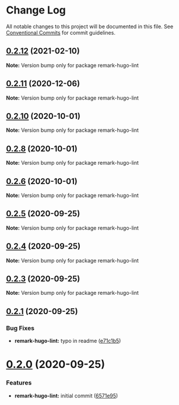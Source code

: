 # Change Log

All notable changes to this project will be documented in this file.
See [Conventional Commits](https://conventionalcommits.org) for commit guidelines.

## [0.2.12](https://github.com/HitkoDev/md-shortcodes-lint/compare/v0.2.11...v0.2.12) (2021-02-10)

**Note:** Version bump only for package remark-hugo-lint






## [0.2.11](https://github.com/HitkoDev/md-shortcodes-lint/compare/v0.2.10...v0.2.11) (2020-12-06)

**Note:** Version bump only for package remark-hugo-lint





## [0.2.10](https://github.com/HitkoDev/md-shortcodes-lint/compare/v0.2.9...v0.2.10) (2020-10-01)

**Note:** Version bump only for package remark-hugo-lint





## [0.2.8](https://github.com/HitkoDev/md-shortcodes-lint/compare/v0.2.7...v0.2.8) (2020-10-01)

**Note:** Version bump only for package remark-hugo-lint





## [0.2.6](https://github.com/HitkoDev/md-shortcodes-lint/compare/v0.2.5...v0.2.6) (2020-10-01)

**Note:** Version bump only for package remark-hugo-lint





## [0.2.5](https://github.com/HitkoDev/md-shortcodes-lint/compare/v0.2.4...v0.2.5) (2020-09-25)

**Note:** Version bump only for package remark-hugo-lint





## [0.2.4](https://github.com/HitkoDev/md-shortcodes-lint/compare/v0.2.3...v0.2.4) (2020-09-25)

**Note:** Version bump only for package remark-hugo-lint





## [0.2.3](https://github.com/HitkoDev/md-shortcodes-lint/compare/v0.2.2...v0.2.3) (2020-09-25)

**Note:** Version bump only for package remark-hugo-lint





## [0.2.1](https://github.com/HitkoDev/md-shortcodes-lint/compare/v0.2.0...v0.2.1) (2020-09-25)


### Bug Fixes

* **remark-hugo-lint:** typo in readme ([e71c1b5](https://github.com/HitkoDev/md-shortcodes-lint/commit/e71c1b58c42021bbc7c748dd91a99c9dff194b89))





# [0.2.0](https://github.com/HitkoDev/md-shortcodes-lint/compare/v0.1.0...v0.2.0) (2020-09-25)


### Features

* **remark-hugo-lint:** initial commit ([6571e95](https://github.com/HitkoDev/md-shortcodes-lint/commit/6571e9593245d4a7e9c121afab858bcc005fe6d5))
